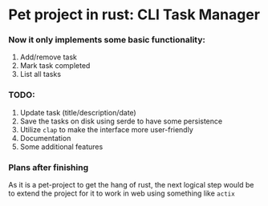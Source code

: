 # Pet project in rust: CLI Task Manager

### Now it only implements some basic functionality:
1. Add/remove task
2. Mark task completed
3. List all tasks

### TODO:
1. Update task (title/description/date)
2. Save the tasks on disk using serde to have some persistence
3. Utilize `clap` to make the interface more user-friendly
4. Documentation
5. Some additional features


### Plans after finishing
As it is a pet-project to get the hang of rust, the next logical step would be to extend the project for it to work in web using something like `actix`